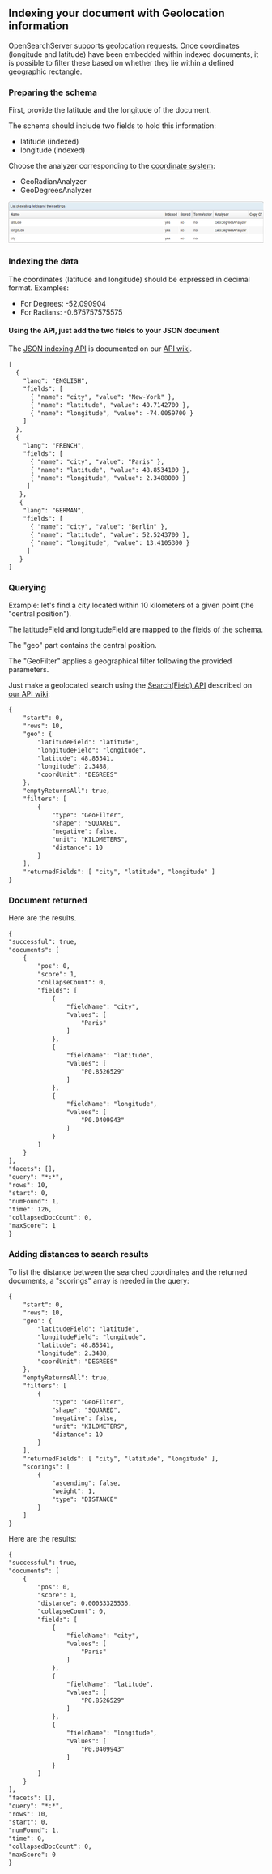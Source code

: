 ## Indexing your document with Geolocation information

OpenSearchServer supports geolocation requests. Once coordinates (longitude and latitude) have been embedded within indexed documents, it is possible to filter these based on whether they lie within a defined geographic rectangle.

### Preparing the schema

First, provide the latitude and the longitude of the document.

The schema should include two fields to hold this information:

- latitude (indexed) 
- longitude (indexed)

Choose the analyzer corresponding to the [coordinate system](http://en.wikipedia.org/wiki/Geographic_coordinate_system):

- GeoRadianAnalyzer
- GeoDegreesAnalyzer

![Alt text](geo_fields.png)

### Indexing the data

The coordinates (latitude and longitude) should be expressed in decimal format. Examples:

- For Degrees: -52.090904
- For Radians: -0.675757575575

#### Using the API, just add the two fields to your JSON document

The [JSON indexing API](https://github.com/jaeksoft/opensearchserver/wiki/Document-put-JSON) is documented on our [API wiki](https://github.com/jaeksoft/opensearchserver/wiki/).

    [
      {
        "lang": "ENGLISH",
        "fields": [
          { "name": "city", "value": "New-York" },
          { "name": "latitude", "value": 40.7142700 },
          { "name": "longitude", "value": -74.0059700 }
        ]
      },
      {
        "lang": "FRENCH",
        "fields": [
          { "name": "city", "value": "Paris" },
          { "name": "latitude", "value": 48.8534100 },
          { "name": "longitude", "value": 2.3488000 }
         ]
       },
       {
        "lang": "GERMAN",
        "fields": [
          { "name": "city", "value": "Berlin" },
          { "name": "latitude", "value": 52.5243700 },
          { "name": "longitude", "value": 13.4105300 }
         ]
       }
    ] 

### Querying

Example: let's find a city located within 10 kilometers of a given point (the "central position").

The latitudeField and longitudeField are mapped to the fields of the schema.

The "geo" part contains the central position.

The "GeoFilter" applies a geographical filter following the provided parameters.

Just make a geolocated search using the [Search(Field) API](https://github.com/jaeksoft/opensearchserver/wiki/Search-field) described on [our API wiki](https://github.com/jaeksoft/opensearchserver/wiki/):

    {
        "start": 0,
        "rows": 10,
        "geo": {
            "latitudeField": "latitude",
            "longitudeField": "longitude",
            "latitude": 48.85341,
            "longitude": 2.3488,
            "coordUnit": "DEGREES"
        },
        "emptyReturnsAll": true,
        "filters": [
            {
                "type": "GeoFilter",
                "shape": "SQUARED",
                "negative": false,
                "unit": "KILOMETERS",
                "distance": 10
            }
        ],
        "returnedFields": [ "city", "latitude", "longitude" ]
    }

### Document returned

Here are the results.

    {
    "successful": true,
    "documents": [
        {
            "pos": 0,
            "score": 1,
            "collapseCount": 0,
            "fields": [
                {
                    "fieldName": "city",
                    "values": [
                        "Paris"
                    ]
                },
                {
                    "fieldName": "latitude",
                    "values": [
                        "P0.8526529"
                    ]
                },
                {
                    "fieldName": "longitude",
                    "values": [
                        "P0.0409943"
                    ]
                }
            ]
        }
    ],
    "facets": [],
    "query": "*:*",
    "rows": 10,
    "start": 0,
    "numFound": 1,
    "time": 126,
    "collapsedDocCount": 0,
    "maxScore": 1
    }

### Adding distances to search results

To list the distance between the searched coordinates and the returned documents, a "scorings" array is needed in the query:

    {
        "start": 0,
        "rows": 10,
        "geo": {
            "latitudeField": "latitude",
            "longitudeField": "longitude",
            "latitude": 48.85341,
            "longitude": 2.3488,
            "coordUnit": "DEGREES"
        },
        "emptyReturnsAll": true,
        "filters": [
            {
                "type": "GeoFilter",
                "shape": "SQUARED",
                "negative": false,
                "unit": "KILOMETERS",
                "distance": 10
            }
        ],
        "returnedFields": [ "city", "latitude", "longitude" ],
        "scorings": [
            {
                "ascending": false,
                "weight": 1,
                "type": "DISTANCE"
            }
        ]
    }


Here are the results:

    {
    "successful": true,
    "documents": [
        {
            "pos": 0,
            "score": 1,
            "distance": 0.00033325536,
            "collapseCount": 0,
            "fields": [
                {
                    "fieldName": "city",
                    "values": [
                        "Paris"
                    ]
                },
                {
                    "fieldName": "latitude",
                    "values": [
                        "P0.8526529"
                    ]
                },
                {
                    "fieldName": "longitude",
                    "values": [
                        "P0.0409943"
                    ]
                }
            ]
        }
    ],
    "facets": [],
    "query": "*:*",
    "rows": 10,
    "start": 0,
    "numFound": 1,
    "time": 0,
    "collapsedDocCount": 0,
    "maxScore": 0
    }
